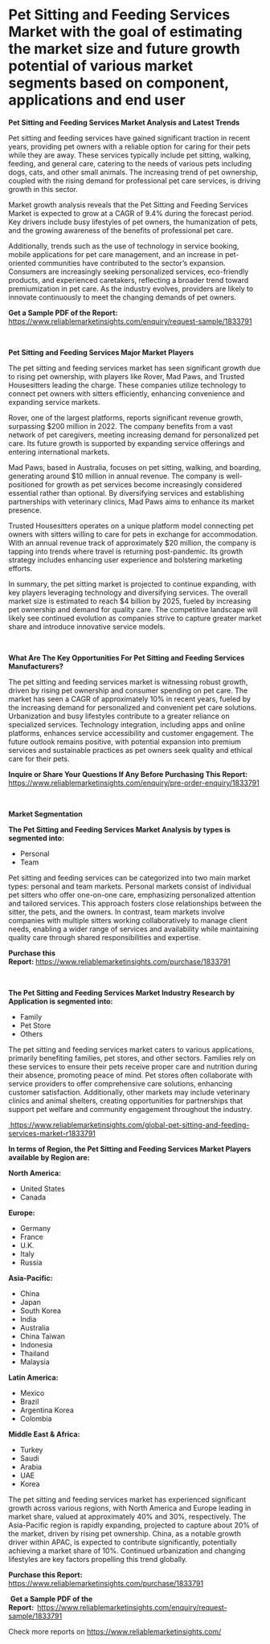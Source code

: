 <p><h1>Pet Sitting and Feeding Services Market with the goal of estimating the market size and future growth potential of various market segments based on component, applications and end user</h1></p><p><strong>Pet Sitting and Feeding Services Market Analysis and Latest Trends</strong></p>
<p><p>Pet sitting and feeding services have gained significant traction in recent years, providing pet owners with a reliable option for caring for their pets while they are away. These services typically include pet sitting, walking, feeding, and general care, catering to the needs of various pets including dogs, cats, and other small animals. The increasing trend of pet ownership, coupled with the rising demand for professional pet care services, is driving growth in this sector.</p><p>Market growth analysis reveals that the Pet Sitting and Feeding Services Market is expected to grow at a CAGR of 9.4% during the forecast period. Key drivers include busy lifestyles of pet owners, the humanization of pets, and the growing awareness of the benefits of professional pet care. </p><p>Additionally, trends such as the use of technology in service booking, mobile applications for pet care management, and an increase in pet-oriented communities have contributed to the sector’s expansion. Consumers are increasingly seeking personalized services, eco-friendly products, and experienced caretakers, reflecting a broader trend toward premiumization in pet care. As the industry evolves, providers are likely to innovate continuously to meet the changing demands of pet owners.</p></p>
<p><strong>Get a Sample PDF of the Report:&nbsp;</strong> <a href="https://www.reliablemarketinsights.com/enquiry/request-sample/1833791?utm_campaign=2010&utm_medium=2&utm_source=Github&utm_content=ia&utm_term=01012025&utm_id=pet-sitting-and-feeding-services">https://www.reliablemarketinsights.com/enquiry/request-sample/1833791</a></p>
<p>&nbsp;</p>
<p><strong>Pet Sitting and Feeding Services Major Market Players</strong></p>
<p><p>The pet sitting and feeding services market has seen significant growth due to rising pet ownership, with players like Rover, Mad Paws, and Trusted Housesitters leading the charge. These companies utilize technology to connect pet owners with sitters efficiently, enhancing convenience and expanding service markets.</p><p>Rover, one of the largest platforms, reports significant revenue growth, surpassing $200 million in 2022. The company benefits from a vast network of pet caregivers, meeting increasing demand for personalized pet care. Its future growth is supported by expanding service offerings and entering international markets.</p><p>Mad Paws, based in Australia, focuses on pet sitting, walking, and boarding, generating around $10 million in annual revenue. The company is well-positioned for growth as pet services become increasingly considered essential rather than optional. By diversifying services and establishing partnerships with veterinary clinics, Mad Paws aims to enhance its market presence.</p><p>Trusted Housesitters operates on a unique platform model connecting pet owners with sitters willing to care for pets in exchange for accommodation. With an annual revenue track of approximately $20 million, the company is tapping into trends where travel is returning post-pandemic. Its growth strategy includes enhancing user experience and bolstering marketing efforts.</p><p>In summary, the pet sitting market is projected to continue expanding, with key players leveraging technology and diversifying services. The overall market size is estimated to reach $4 billion by 2025, fueled by increasing pet ownership and demand for quality care. The competitive landscape will likely see continued evolution as companies strive to capture greater market share and introduce innovative service models.</p></p>
<p>&nbsp;</p>
<p><strong>What Are The Key Opportunities For Pet Sitting and Feeding Services Manufacturers?</strong></p>
<p><p>The pet sitting and feeding services market is witnessing robust growth, driven by rising pet ownership and consumer spending on pet care. The market has seen a CAGR of approximately 10% in recent years, fueled by the increasing demand for personalized and convenient pet care solutions. Urbanization and busy lifestyles contribute to a greater reliance on specialized services. Technology integration, including apps and online platforms, enhances service accessibility and customer engagement. The future outlook remains positive, with potential expansion into premium services and sustainable practices as pet owners seek quality and ethical care for their pets.</p></p>
<p><strong>Inquire or Share Your Questions If Any Before Purchasing This Report:</strong> <a href="https://www.reliablemarketinsights.com/enquiry/pre-order-enquiry/1833791?utm_campaign=2010&utm_medium=2&utm_source=Github&utm_content=ia&utm_term=01012025&utm_id=pet-sitting-and-feeding-services">https://www.reliablemarketinsights.com/enquiry/pre-order-enquiry/1833791</a></p>
<p>&nbsp;</p>
<p><strong>Market Segmentation</strong></p>
<p><strong>The Pet Sitting and Feeding Services Market Analysis by types is segmented into:</strong></p>
<p><ul><li>Personal</li><li>Team</li></ul></p>
<p><p>Pet sitting and feeding services can be categorized into two main market types: personal and team markets. Personal markets consist of individual pet sitters who offer one-on-one care, emphasizing personalized attention and tailored services. This approach fosters close relationships between the sitter, the pets, and the owners. In contrast, team markets involve companies with multiple sitters working collaboratively to manage client needs, enabling a wider range of services and availability while maintaining quality care through shared responsibilities and expertise.</p></p>
<p><strong>Purchase this Report:&nbsp;</strong><a href="https://www.reliablemarketinsights.com/purchase/1833791?utm_campaign=2010&utm_medium=2&utm_source=Github&utm_content=ia&utm_term=01012025&utm_id=pet-sitting-and-feeding-services">https://www.reliablemarketinsights.com/purchase/1833791</a></p>
<p>&nbsp;</p>
<p><strong>The Pet Sitting and Feeding Services Market Industry Research by Application is segmented into:</strong></p>
<p><ul><li>Family</li><li>Pet Store</li><li>Others</li></ul></p>
<p><p>The pet sitting and feeding services market caters to various applications, primarily benefiting families, pet stores, and other sectors. Families rely on these services to ensure their pets receive proper care and nutrition during their absence, promoting peace of mind. Pet stores often collaborate with service providers to offer comprehensive care solutions, enhancing customer satisfaction. Additionally, other markets may include veterinary clinics and animal shelters, creating opportunities for partnerships that support pet welfare and community engagement throughout the industry.</p></p>
<p><a href="https://www.reliablemarketinsights.com/global-pet-sitting-and-feeding-services-market-r1833791?utm_campaign=2010&utm_medium=2&utm_source=Github&utm_content=ia&utm_term=01012025&utm_id=pet-sitting-and-feeding-services">&nbsp;https://www.reliablemarketinsights.com/global-pet-sitting-and-feeding-services-market-r1833791</a></p>
<p><strong>In terms of Region, the Pet Sitting and Feeding Services Market Players available by Region are:</strong></p>
<p>
    <p> <strong> North America: </strong>
        <ul>
            <li>United States</li>
            <li>Canada</li>
        </ul>
        </p> 
    <p> <strong> Europe: </strong>
        <ul>
            <li>Germany</li>
            <li>France</li>
            <li>U.K.</li>
            <li>Italy</li>
            <li>Russia</li>
        </ul>
        </p> 
    <p> <strong> Asia-Pacific: </strong>
        <ul>
            <li>China</li>
            <li>Japan</li>
            <li>South Korea</li>
            <li>India</li>
            <li>Australia</li>
            <li>China Taiwan</li>
            <li>Indonesia</li>
            <li>Thailand</li>
            <li>Malaysia</li>
        </ul>
        </p> 
    <p> <strong> Latin America: </strong>
        <ul>
            <li>Mexico</li>
            <li>Brazil</li>
            <li>Argentina Korea</li>
            <li>Colombia</li>
        </ul>
        </p> 
    <p> <strong> Middle East & Africa: </strong>
        <ul>
            <li>Turkey</li>
            <li>Saudi</li>
            <li>Arabia</li>
            <li>UAE</li>
            <li>Korea</li>
        </ul>
    </p>
    </p>
<p><p>The pet sitting and feeding services market has experienced significant growth across various regions, with North America and Europe leading in market share, valued at approximately 40% and 30%, respectively. The Asia-Pacific region is rapidly expanding, projected to capture about 20% of the market, driven by rising pet ownership. China, as a notable growth driver within APAC, is expected to contribute significantly, potentially achieving a market share of 10%. Continued urbanization and changing lifestyles are key factors propelling this trend globally.</p></p>
<p><strong>Purchase this Report: </strong><a href="https://www.reliablemarketinsights.com/purchase/1833791?utm_campaign=2010&utm_medium=2&utm_source=Github&utm_content=ia&utm_term=01012025&utm_id=pet-sitting-and-feeding-services">https://www.reliablemarketinsights.com/purchase/1833791</a></p>
<p>&nbsp;<strong>Get a Sample PDF of the Report:&nbsp;&nbsp;</strong><a href="https://www.reliablemarketinsights.com/enquiry/request-sample/1833791?utm_campaign=2010&utm_medium=2&utm_source=Github&utm_content=ia&utm_term=01012025&utm_id=pet-sitting-and-feeding-services">https://www.reliablemarketinsights.com/enquiry/request-sample/1833791</a></p>
<p><strong></strong></p>
<p>Check more reports on <a href="https://www.reliablemarketinsights.com/?utm_campaign=2010&utm_medium=2&utm_source=Github&utm_content=ia&utm_term=01012025&utm_id=pet-sitting-and-feeding-services">https://www.reliablemarketinsights.com/</a></p>